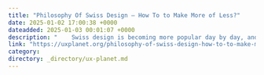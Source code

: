 ```yaml
---
title: "Philosophy Of Swiss Design — How To to Make More of Less?"
date: 2025-01-02 17:00:38 +0000
dateadded: 2025-01-03 00:01:07 +0000
description: "    Swiss design is becoming more popular day by day, and in 2025 it will surely stick with us. Known as the international typographic style…  Continue reading on UX Planet »  "
link: "https://uxplanet.org/philosophy-of-swiss-design-how-to-to-make-more-of-less-fda6943de391?source=rss----819cc2aaeee0---4"
category:
directory: _directory/ux-planet.md
---
```

